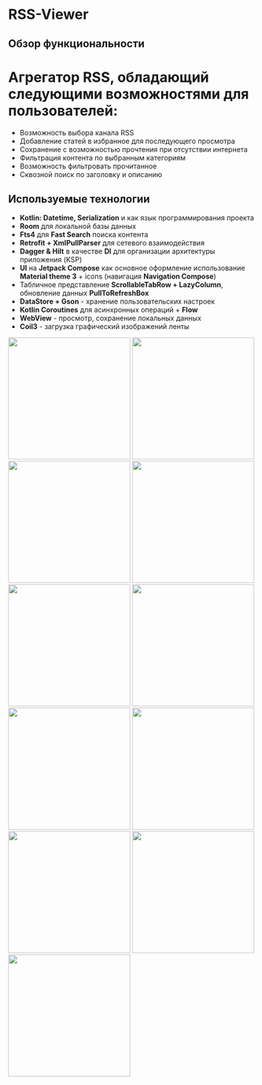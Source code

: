 # RSS-Viewer

## Обзор функциональности

# Агрегатор RSS, обладающий следующими возможностями для пользователей:

- Возможность выбора канала RSS
- Добавление статей в избранное для последующего просмотра
- Сохранение с возможностью прочтения при отсутствии интернета
- Фильтрация контента по выбранным категориям
- Возможность фильтровать прочитанное
- Сквозной поиск по заголовку и описанию

## Используемые технологии
- **Kotlin: Datetime, Serialization** и как язык программирования проекта
- **Room** для локальной базы данных
- **Fts4** для **Fast Search** поиска контента
- **Retrofit + XmlPullParser** для сетевого взаимодействия
- **Dagger & Hilt** в качестве **DI** для организации архитектуры приложения (KSP)
- **UI** на **Jetpack Compose** как основное оформление использование **Material theme 3** + icons (навигация **Navigation Compose**)
- Табличное представление **ScrollableTabRow + LazyColumn**, обновление данных **PullToRefreshBox**
- **DataStore<Preferences> + Gson** - хранение пользовательских настроек
- **Kotlin Coroutines** для асинхронных операций + **Flow**
- **WebView** - просмотр, сохранение локальных данных
- **Coil3** - загрузка графический изображений ленты

<img src="https://github.com/user-attachments/assets/1a571bd9-7b6d-4bc8-a873-e548c6c8dd9b" width="248"> 
<img src="https://github.com/user-attachments/assets/be6c68cd-b1ad-4124-8238-60367a3b01f4" width="248"> 
<img src="https://github.com/user-attachments/assets/38f63016-05c3-465a-9edc-8851d22e80a4" width="248"> 
<img src="https://github.com/user-attachments/assets/64b9a269-08bc-4da7-a99e-5b184ff02ca8" width="248"> 
<img src="https://github.com/user-attachments/assets/b9ec4620-118e-4ef3-8102-da24b466af0a" width="248"> 
<img src="https://github.com/user-attachments/assets/3cf5ad14-5df4-4cec-bad3-07e803dc1779" width="248"> 
<img src="https://github.com/user-attachments/assets/db20b0ff-84e7-4dc8-8c04-e8a69b5a15bd" width="248"> 
<img src="https://github.com/user-attachments/assets/2831c867-7545-4925-9fc8-2aaffc75b2c5" width="248"> 
<img src="https://github.com/user-attachments/assets/432ce020-5607-422e-a595-70eaab35b839" width="248"> 
<img src="https://github.com/user-attachments/assets/962ac0b7-71f6-4a5e-879f-d03a26ad416a" width="248"> 
<img src="https://github.com/user-attachments/assets/7b68336d-564d-4cd1-bde7-2f55be664dda" width="248"> 
